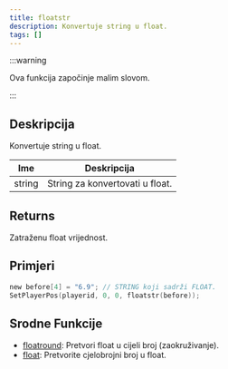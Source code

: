 ```yaml
---
title: floatstr
description: Konvertuje string u float.
tags: []
---
```


:::warning

Ova funkcija započinje malim slovom.

:::

## Deskripcija

Konvertuje string u float.

| Ime    | Deskripcija                     |
| ------ | ------------------------------- |
| string | String za konvertovati u float. |

## Returns

Zatraženu float vrijednost.

## Primjeri

```c
new before[4] = "6.9"; // STRING koji sadrži FLOAT.
SetPlayerPos(playerid, 0, 0, floatstr(before));
```

## Srodne Funkcije

- [floatround](floatround): Pretvori float u cijeli broj (zaokruživanje).
- [float](float): Pretvorite cjelobrojni broj u float.
